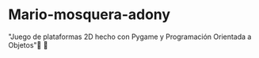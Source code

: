 # Mario-mosquera-adony
"Juego de plataformas 2D hecho con Pygame y Programación Orientada a Objetos"🙂 🍄
